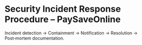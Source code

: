 # Security Incident Response Procedure – PaySaveOnline

Incident detection → Containment → Notification → Resolution → Post‑mortem documentation.